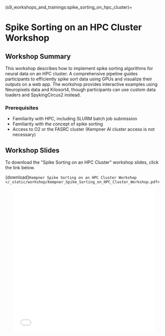 (s9_workshops_and_trainings:spike_sorting_on_hpc_cluster)=
# Spike Sorting on an HPC Cluster Workshop


## Workshop Summary

This workshop describes how to implement spike sorting algorithms for neural data on an HPC cluster.  A comprehensive pipeline guides participants to efficiently spike sort data using GPUs and visualize their outputs on a web app.  The workshop provides interactive examples using Neuropixels data and Kilosort4, though participants can use custom data loaders and SpykingCircus2 instead.

### Prerequisites
- Familiarity with HPC, including SLURM batch job submission
- Familiarity with the concept of spike sorting
- Access to O2 or the FASRC cluster (Kempner AI cluster access is not necessary)

## Workshop Slides 

To download the "Spike Sorting on an HPC Cluster" workshop slides, click the link below.

{download}`Kempner Spike Sorting on an HPC Cluster Workshop </_static/workshop/Kempner_Spike_Sorting_on_HPC_Cluster_Workshop.pdf>`

<div style="text-align: center;">
 <iframe src="/_static/workshop/Kempner_Spike_Sorting_on_HPC_Cluster_Workshop.pdf" width="90%" height="460px" style="border: none;"></iframe>
</div>